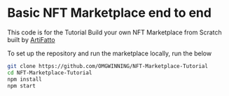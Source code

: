 # Basic NFT Marketplace end to end

This code is for the Tutorial Build your own NFT Marketplace from Scratch built by [ArtiFatto](https://ArtiFatto)

To set up the repository and run the marketplace locally, run the below
```bash
git clone https://github.com/OMGWINNING/NFT-Marketplace-Tutorial
cd NFT-Marketplace-Tutorial
npm install
npm start
```
